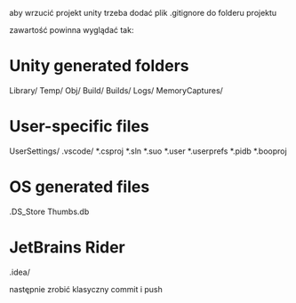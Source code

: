 aby wrzucić projekt unity trzeba dodać plik .gitignore do folderu projektu 

zawartość powinna wyglądać tak:
# Unity generated folders
Library/
Temp/
Obj/
Build/
Builds/
Logs/
MemoryCaptures/

# User-specific files
UserSettings/
.vscode/
*.csproj
*.sln
*.suo
*.user
*.userprefs
*.pidb
*.booproj

# OS generated files
.DS_Store
Thumbs.db

# JetBrains Rider
.idea/

następnie zrobić klasyczny commit i push
